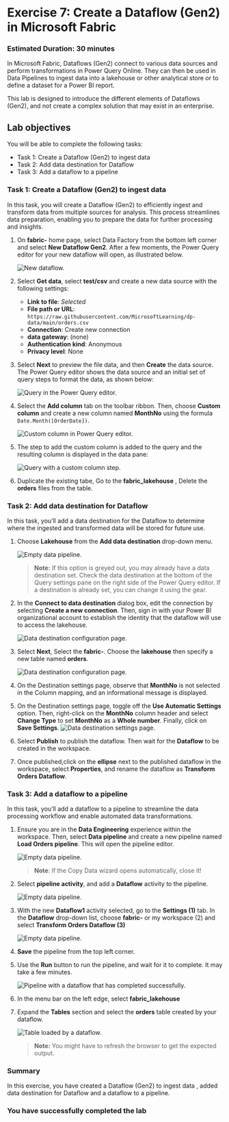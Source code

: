 # Exercise 7: Create a Dataflow (Gen2) in Microsoft Fabric

### Estimated Duration: 30 minutes

In Microsoft Fabric, Dataflows (Gen2) connect to various data sources and perform transformations in Power Query Online. They can then be used in Data Pipelines to ingest data into a lakehouse or other analytical store or to define a dataset for a Power BI report.

This lab is designed to introduce the different elements of Dataflows (Gen2), and not create a complex solution that may exist in an enterprise.

## Lab objectives

You will be able to complete the following tasks:

- Task 1: Create a Dataflow (Gen2) to ingest data
- Task 2: Add data destination for Dataflow
- Task 3: Add a dataflow to a pipeline

### Task 1: Create a Dataflow (Gen2) to ingest data

In this task, you will create a Dataflow (Gen2) to efficiently ingest and transform data from multiple sources for analysis. This process streamlines data preparation, enabling you to prepare the data for further processing and insights.

1. On **fabric-<inject key="DeploymentID" enableCopy="false"/>** home page, select Data Factory from the bottom left corner and select **New Dataflow Gen2**. After a few moments, the Power Query editor for your new dataflow will open, as illustrated below.

   ![New dataflow.](./Images/lak5.1.png)

1. Select **Get data**, select **test/csv** and create a new data source with the following settings:
    - **Link to file**: *Selected*
    - **File path or URL**: `https://raw.githubusercontent.com/MicrosoftLearning/dp-data/main/orders.csv`
    - **Connection**: Create new connection
    - **data gateway**: (none)
    - **Authentication kind**: Anonymous
    - **Privacy level**: None

1. Select **Next** to preview the file data, and then **Create** the data source. The Power Query editor shows the data source and an initial set of query steps to format the data, as shown below:

   ![Query in the Power Query editor.](./Images/fabric23.png)

1. Select the **Add column** tab on the toolbar ribbon. Then, choose **Custom column** and create a new column named **MonthNo** using the formula `Date.Month([OrderDate])`.

   ![Custom column in Power Query editor.](./Images/fabric24.png)

1. The step to add the custom column is added to the query and the resulting column is displayed in the data pane:

   ![Query with a custom column step.](./Images/lak4.png)

1. Duplicate the existing tabe, Go to the **fabric_lakehouse<inject key="DeploymentID" enableCopy="false"/>** , Delete the **orders** files from the table.

### Task 2: Add data destination for Dataflow

In this task, you’ll add a data destination for the Dataflow to determine where the ingested and transformed data will be stored for future use.

1. Choose **Lakehouse** from the **Add data destination** drop-down menu.

   ![Empty data pipeline.](./Images/35.png)

   >**Note:** If this option is greyed out, you may already have a data destination set. Check the data destination at the bottom of the Query settings pane on the right side of the Power Query editor. If a destination is already set, you can change it using the gear.

2. In the **Connect to data destination** dialog box, edit the connection by selecting **Create a new connection**. Then, sign in with your Power BI organizational account to establish the identity that the dataflow will use to access the lakehouse.

   ![Data destination configuration page.](./Images/lak1.png)

4. Select **Next**, Select the **fabric-<inject key="DeploymentID" enableCopy="false"/>**. Choose the **lakehouse** then specify a new table named **orders**.

   ![Data destination configuration page.](./Images/fabric26.png)

5. On the Destination settings page, observe that **MonthNo** is not selected in the Column mapping, and an informational message is displayed.
 
6. On the Destination settings page, toggle off the **Use Automatic Settings** option. Then, right-click on the **MonthNo** column header and select **Change Type** to set **MonthNo** as a **Whole number**. Finally, click on **Save Settings**.
    ![Data destination settings page.](./Images/lak2.png)

5. Select **Publish** to publish the dataflow. Then wait for the **Dataflow** to be created in the workspace.

6. Once published,click on the **ellipse** next to the published dataflow in the workspace, select **Properties**, and rename the dataflow as **Transform Orders Dataflow**.

### Task 3: Add a dataflow to a pipeline

In this task, you’ll add a dataflow to a pipeline to streamline the data processing workflow and enable automated data transformations.

1. Ensure you are in the **Data Engineering** experience within the workspace. Then, select **Data pipeline** and create a new pipeline named **Load Orders pipeline**. This will open the pipeline editor.

    ![Empty data pipeline.](./Images/lak3.png)

   > **Note**: If the Copy Data wizard opens automatically, close it!

3. Select **pipeline activity**, and add a **Dataflow** activity to the pipeline.

   ![Empty data pipeline.](./Images/dataflow_1.png)

4. With the new **Dataflow1** activity selected, go to the **Settings (1)** tab. In the **Dataflow** drop-down list, choose **fabric-<inject key="DeploymentID" enableCopy="false"/>** or my workspace (2) and select **Transform Orders Dataflow (3)** 

   ![Empty data pipeline.](./Images/transform.png)
   
6. **Save** the pipeline from the top left corner.

7. Use the **Run** button to run the pipeline, and wait for it to complete. It may take a few minutes.

   ![Pipeline with a dataflow that has completed successfully.](./Images/lak8.png)

8. In the menu bar on the left edge, select **fabric_lakehouse<inject key="DeploymentID" enableCopy="false"/>**

9. Expand the **Tables** section and select the **orders** table created by your dataflow.

   ![Table loaded by a dataflow.](./Images/orders_1.png)

   >**Note:** You might have to refresh the browser to get the expected output.

### Summary

In this exercise, you have created a Dataflow (Gen2) to ingest data , added data destination for Dataflow and a dataflow to a pipeline.

### You have successfully completed the lab

